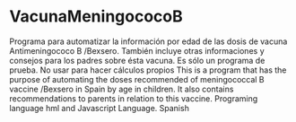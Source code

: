 # VacunaMeningococoB
Programa para automatizar la información por edad de las dosis de vacuna Antimeningococo B /Bexsero. También incluye otras informaciones y consejos para los padres sobre ésta vacuna.
Es sólo un programa de prueba. No usar para hacer cálculos propios
This is a program that has the purpose of automating the doses recommended of meningococcal B vaccine /Bexsero in Spain by age in children. It also contains recommendations to parents in relation to this vaccine.
Programing language hml and Javascript
Language. Spanish 
